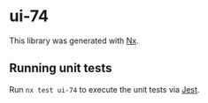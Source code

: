 # ui-74

This library was generated with [Nx](https://nx.dev).

## Running unit tests

Run `nx test ui-74` to execute the unit tests via [Jest](https://jestjs.io).
